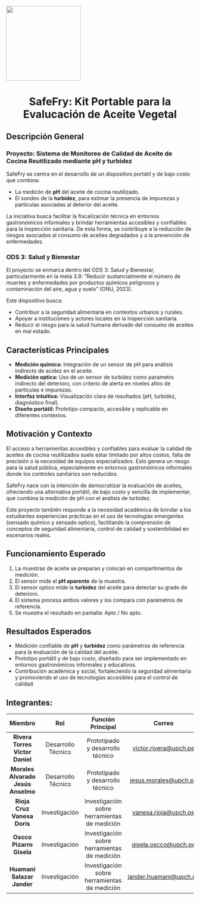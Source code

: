 <p align="left">
  <img src="https://github.com/user-attachments/assets/2cae9b13-d1de-4a5a-a827-643818c98091" width="200">
  <h1 align="center">SafeFry: Kit Portable para la Evalucación de Aceite Vegetal</h1>
</p>

## Descripción General
### Proyecto: Sistema de Monitoreo de Calidad de Aceite de Cocina Reutilizado mediante pH y turbidez

SafeFry se centra en el desarrollo de un dispositivo portátil y de bajo costo que combina:

- La medicón de **pH** del aceite de cocina reutilizado.
- El sondeo de la **turbidez**, para estimar la presencia de impurezas y particulas asociadas al deterior del aceite.

La iniciativa busca facilitar la fiscalización técnica en entornos gastronómicos informales y brindar herramientas accesibles y confiables para la inspección sanitaria. De esta forma, se contribuye a la reducción de riesgos asociados al consumo de aceites degradados y a la prevención de enfermedades.

### ODS 3: Salud y Bienestar

El proyecto se enmarca dentro del ODS 3: Salud y Bienestar, particularmente en la meta 3.9: “Reducir sustancialmente el número de muertes y enfermedades por productos químicos peligrosos y contaminación del aire, agua y suelo” (ONU, 2023).

Este dispositivo busca:
- Contribuir a la seguridad alimentaria en contextos urbanos y rurales.
- Apoyar a instituciones y actores locales en la inspección sanitaria.
- Reducir el riesgo para la salud humana derivado del consumo de aceites en mal estado.

## Características Principales

- **Medición química:** Integración de un sensor de pH para análisis indirecto de acidez en el aceite.
- **Medición optica:** Uso de un sensor de turbidez como parametro indirecto del deterioro, con criterio de alerta en niveles altos de particulas e impurezas.
- **Interfaz intuitiva:** Visualización clara de resultados (pH, turbidez, diagnóstico final).
- **Diseño portátil:** Prototipo compacto, accesible y replicable en diferentes contextos.

## Motivación y Contexto

El acceso a herramientas accesibles y confiables para evaluar la calidad de aceites de cocina reutilizados suele estar limitado por altos costos, falta de precisión o la necesidad de equipos especializados. Esto genera un riesgo para la salud pública, especialmente en entornos gastronómicos informales donde los controles sanitarios son reducidos. </p>
SafeFry nace con la intención de democratizar la evaluación de aceites, ofreciendo una alternativa portátil, de bajo costo y sencilla de implementar, que combina la medición de pH con el análisis de turbidez. </p>
Este proyecto también responde a la necesidad académica de brindar a los estudiantes experiencias prácticas en el uso de tecnologías emergentes (sensado químico y sensado optico), facilitando la comprensión de conceptos de seguridad alimentaria, control de calidad y sostenibilidad en escenarios reales.

## Funcionamiento Esperado

1. La muestras de aceite se preparan y colocan en compartimentos de medición.
2. El sensor mide el **pH aparente** de la muestra.
3. El sensor optico mide la **turbidez** del aceite para detectar su grado de deterioro.
4. El sistema procesa ambos valores y los compara con parámetros de referencia.
5. Se muestra el resultado en pantalla: Apto / No apto.

## Resultados Esperados

- Medición confiable de **pH** y **turbidez** como parámetros de referencia para la evaluación de la calidad del aceite.
- Prototipo portátil y de bajo costo, diseñado para ser implementado en entornos gastronómicos informales y educativos.
- Contribución académica y social, fortaleciendo la seguridad alimentaria y promoviendo el uso de tecnologías accesibles para el control de calidad.

## Integrantes:

| Miembro | Rol | Función Principal | Correo |
| :------------: | :------------: | :------------: | :------------: |
| **Rivera Torres Victor Daniel** | Desarrollo Técnico | Prototipado y desarrollo técnico | victor.rivera@upch.pe |
| **Morales Alvarado Jesús Anselmo** | Desarrollo Técnico | Prototipado y desarrollo técnico | jesus.morales@upch.pe |
| **Rioja Cruz Vanesa Doris** | Investigación | Investigación sobre herramientas de medición | vanesa.rioja@upch.pe |
| **Oscco Pizarro Gisela** | Investigación | Investigación sobre herramientas de medición | gisela.oscco@upch.pe |
| **Huamani Salazar Jander** | Investigación | Investigación sobre herramientas de medición | jander.huamani@upch.pe |
